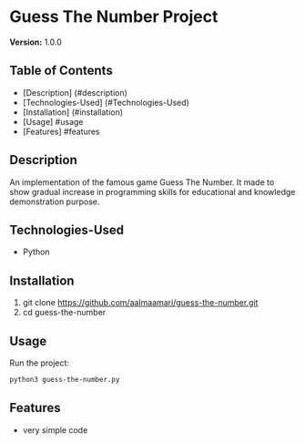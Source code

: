 # Guess The Number Project
**Version:** 1.0.0


## Table of Contents 
- [Description] (#description)
- [Technologies-Used] (#Technologies-Used)
- [Installation] (#installation)
- [Usage] #usage
- [Features] #features


## Description 
An implementation of the famous game Guess The Number. It made to show gradual increase in programming skills for educational and knowledge demonstration purpose.


## Technologies-Used
- Python


## Installation
1. git clone https://github.com/aalmaamari/guess-the-number.git 
2. cd guess-the-number


## Usage
Run the project:
``` bash
python3 guess-the-number.py
```


## Features
- very simple code 